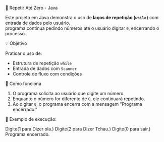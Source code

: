  🔁 Repetir Até Zero - Java

Este projeto em Java demonstra o uso de **laços de repetição (`while`)** com entrada de dados pelo usuário.  
 programa continua pedindo números até o usuário digitar `0`, encerrando o processo.

 💡 Objetivo

Praticar o uso de:

- Estrutura de repetição `while`
- Entrada de dados com `Scanner`
- Controle de fluxo com condições

 📌 Como funciona

1. O programa solicita ao usuário que digite um número.
2. Enquanto o número for diferente de `0`, ele continuará repetindo.
3. Ao digitar `0`, o programa encerra com a mensagem "Programa encerrado."

 🧪 Exemplo de execução:

Digite(1 para Dizer ola.)
Digite(2 para Dizer Tchau.)
Digite(0 para sair.)
Programa encerrado.
